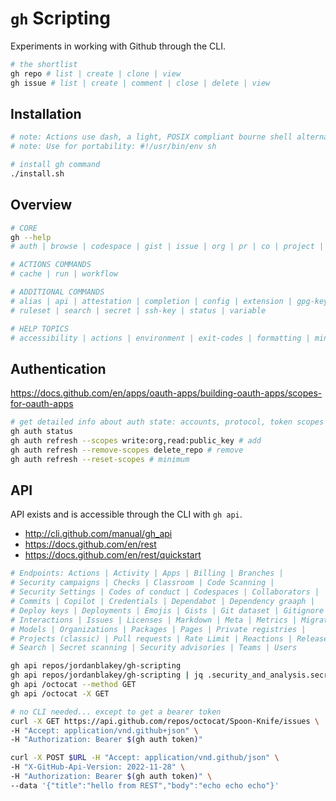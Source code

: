 # `gh` Scripting

Experiments in working with Github through the CLI.

```sh
# the shortlist
gh repo # list | create | clone | view
gh issue # list | create | comment | close | delete | view
```

## Installation

```sh
# note: Actions use dash, a light, POSIX compliant bourne shell alternative.
# note: Use for portability: #!/usr/bin/env sh

# install gh command
./install.sh
```

## Overview

```sh
# CORE
gh --help
# auth | browse | codespace | gist | issue | org | pr | co | project | release | repo

# ACTIONS COMMANDS
# cache | run | workflow

# ADDITIONAL COMMANDS
# alias | api | attestation | completion | config | extension | gpg-key | label
# ruleset | search | secret | ssh-key | status | variable

# HELP TOPICS
# accessibility | actions | environment | exit-codes | formatting | mintty | reference
```

## Authentication

https://docs.github.com/en/apps/oauth-apps/building-oauth-apps/scopes-for-oauth-apps

```sh
# get detailed info about auth state: accounts, protocol, token scopes
gh auth status
gh auth refresh --scopes write:org,read:public_key # add
gh auth refresh --remove-scopes delete_repo # remove
gh auth refresh --reset-scopes # minimum
```

## API

API exists and is accessible through the CLI with `gh api`.

- http://cli.github.com/manual/gh_api
- https://docs.github.com/en/rest
- https://docs.github.com/en/rest/quickstart

```sh
# Endpoints: Actions | Activity | Apps | Billing | Branches |
# Security campaigns | Checks | Classroom | Code Scanning |
# Security Settings | Codes of conduct | Codespaces | Collaborators |
# Commits | Copilot | Credentials | Dependabot | Dependency graaph |
# Deploy keys | Deployments | Emojis | Gists | Git dataset | Gitignore |
# Interactions | Issues | Licenses | Markdown | Meta | Metrics | Migrations |
# Models | Organizations | Packages | Pages | Private registries |
# Projects (classic) | Pull requests | Rate Limit | Reactions | Releases |
# Search | Secret scanning | Security advisories | Teams | Users

gh api repos/jordanblakey/gh-scripting
gh api repos/jordanblakey/gh-scripting | jq .security_and_analysis.secret_scanning.status
gh api /octocat --method GET
gh api /octocat -X GET

# no CLI needed... except to get a bearer token
curl -X GET https://api.github.com/repos/octocat/Spoon-Knife/issues \
-H "Accept: application/vnd.github+json" \
-H "Authorization: Bearer $(gh auth token)"

curl -X POST $URL -H "Accept: application/vnd.github/json" \
-H "X-GitHub-Api-Version: 2022-11-28" \
-H "Authorization: Bearer $(gh auth token)" \
--data '{"title":"hello from REST","body":"echo echo echo"}'
```
